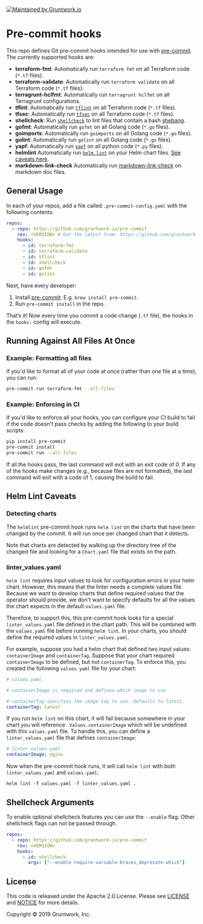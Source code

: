 [![Maintained by Gruntwork.io](https://img.shields.io/badge/maintained%20by-gruntwork.io-%235849a6.svg)](https://gruntwork.io/?ref=repo_pre-commit)

# Pre-commit hooks

This repo defines Git pre-commit hooks intended for use with [pre-commit](http://pre-commit.com/). The currently
supported hooks are:

* **terraform-fmt**: Automatically run `terraform fmt` on all Terraform code (`*.tf` files).
* **terraform-validate**: Automatically run `terraform validate` on all Terraform code (`*.tf` files).
* **terragrunt-hclfmt**: Automatically run `terragrunt hclfmt` on all Terragrunt configurations.
* **tflint**: Automatically run [`tflint`](https://github.com/terraform-linters/tflint) on all Terraform code (`*.tf` files).
* **tfsec**: Automatically run [`tfsec`](https://github.com/tfsec/tfsec) on all Terraform code (`*.tf` files).
* **shellcheck**: Run [`shellcheck`](https://www.shellcheck.net/) to lint files that contain a bash [shebang](https://en.wikipedia.org/wiki/Shebang_(Unix)).
* **gofmt**: Automatically run `gofmt` on all Golang code (`*.go` files).
* **goimports**: Automatically run `goimports` on all Golang code (`*.go` files).
* **golint**: Automatically run `golint` on all Golang code (`*.go` files).
* **yapf**: Automatically run [`yapf`](https://github.com/google/yapf) on all python code (`*.py` files).
* **helmlint** Automatically run [`helm lint`](https://github.com/helm/helm/blob/master/docs/helm/helm_lint.md) on your Helm chart files. [See caveats here](#helm-lint-caveats).
* **markdown-link-check** Automatically run [markdown-link-check](https://github.com/tcort/markdown-link-check) on
  markdown doc files.




## General Usage

In each of your repos, add a file called `.pre-commit-config.yaml` with the following contents:

```yaml
repos:
  - repo: https://github.com/gruntwork-io/pre-commit
    rev: <VERSION> # Get the latest from: https://github.com/gruntwork-io/pre-commit/releases
    hooks:
      - id: terraform-fmt
      - id: terraform-validate
      - id: tflint
      - id: shellcheck
      - id: gofmt
      - id: golint
```

Next, have every developer: 

1. Install [pre-commit](http://pre-commit.com/). E.g. `brew install pre-commit`.
1. Run `pre-commit install` in the repo.

That’s it! Now every time you commit a code change (`.tf` file), the hooks in the `hooks:` config will execute.




## Running Against All Files At Once


### Example: Formatting all files

If you'd like to format all of your code at once (rather than one file at a time), you can run:

```bash
pre-commit run terraform-fmt --all-files
```



### Example: Enforcing in CI

If you'd like to enforce all your hooks, you can configure your CI build to fail if the code doesn't pass checks by
adding the following to your build scripts:

```bash
pip install pre-commit
pre-commit install
pre-commit run --all-files
```

If all the hooks pass, the last command will exit with an exit code of 0. If any of the hooks make changes (e.g.,
because files are not formatted), the last command will exit with a code of 1, causing the build to fail.




## Helm Lint Caveats

### Detecting charts

The `helmlint` pre-commit hook runs `helm lint` on the charts that have been changed by the commit. It will run once per
changed chart that it detects.

Note that charts are detected by walking up the directory tree of the changed file and looking for a `Chart.yaml` file
that exists on the path.

### linter_values.yaml

`helm lint` requires input values to look for configuration errors in your helm chart. However, this means that the
linter needs a complete values file. Because we want to develop charts that define required values that the operator
should provide, we don't want to specify defaults for all the values the chart expects in the default `values.yaml`
file.

Therefore, to support this, this pre-commit hook looks for a special `linter_values.yaml` file defined in the chart
path. This will be combined with the `values.yaml` file before running `helm lint`. In your charts, you should define
the required values in `linter_values.yaml`.

For example, suppose you had a helm chart that defined two input values: `containerImage` and `containerTag`. Suppose
that your chart required `containerImage` to be defined, but not `containerTag`. To enforce this, you created the
following `values.yaml` file for your chart:

```yaml
# values.yaml

# containerImage is required and defines which image to use

# containerTag specifies the image tag to use. Defaults to latest.
containerTag: latest
```

If you run `helm lint` on this chart, it will fail because somewhere in your chart you will reference
`.Values.containerImage` which will be undefined with this `values.yaml` file. To handle this, you can define a
`linter_values.yaml` file that defines `containerImage`:

```yaml
# linter_values.yaml
containerImage: nginx
```

Now when the pre-commit hook runs, it will call `helm lint` with both `linter_values.yaml` and `values.yaml`:

```
helm lint -f values.yaml -f linter_values.yaml .
```

## Shellcheck Arguments

To enable optional shellcheck features you can use the `--enable` flag.
Other shellcheck flags can not be passed through.

```yaml
repos:
  - repo: https://github.com/gruntwork-io/pre-commit
    rev: <VERSION>
    hooks:
      - id: shellcheck
        args: ["--enable require-variable-braces,deprecate-which"]
```


## License

This code is released under the Apache 2.0 License. Please see [LICENSE](LICENSE) and [NOTICE](NOTICE) for more details.

Copyright &copy; 2019 Gruntwork, Inc.
